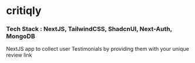 # critiqly

### Tech Stack : NextJS, TailwindCSS, ShadcnUI, Next-Auth, MongoDB

NextJS app to collect user Testimonials by providing them with your unique review link
